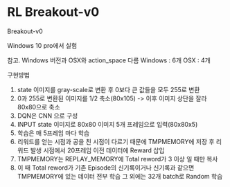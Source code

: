 # RL Breakout-v0


Breakout-v0

Windows 10 pro에서 실험

참고.
Windows 버전과 OSX와 action_space 다름
Windows : 6개
OSX : 4개

구현방법

1. state 이미지를 gray-scale로 변환 후 0보다 큰 값들을 모두 255로 변환
2. 0과 255로 변환된 이미지를 1/2 축소(80x105) -> 이후 이미지 상단을 잘라 80x80으로 축소
3. DQN은 CNN 으로 구성
4. INPUT state 이미지로 80x80 이미지 5개 프레임으로 입력(80x80x5)
5. 학습은 매 5프레임 마다 학습
6. 리워드를 얻는 시점과 공을 친 시점이 다르기 때문에 TMPMEMORY에 저장 후 리워드 발생 시점에서 20프레임 이전 데이터에 Reward 삽입
7. TMPMEMORY는 REPLAY_MEMORY에 Total reword가 3 이상 일 때만 복사
8. 이 때 Total reword가 기존 Episode의 신기록이거나 신기록과 같으면 TMPMEMORY에 있는 데이터 전부 학습
   그 외에는 32개 batch로 Random 학습

